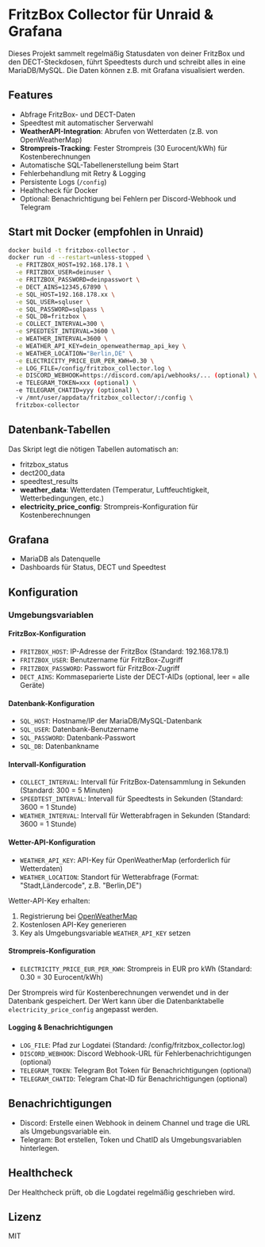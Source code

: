 # FritzBox Collector für Unraid & Grafana

Dieses Projekt sammelt regelmäßig Statusdaten von deiner FritzBox und den DECT-Steckdosen, führt Speedtests durch und schreibt alles in eine MariaDB/MySQL. Die Daten können z.B. mit Grafana visualisiert werden.

## Features
- Abfrage FritzBox- und DECT-Daten
- Speedtest mit automatischer Serverwahl
- **WeatherAPI-Integration**: Abrufen von Wetterdaten (z.B. von OpenWeatherMap)
- **Strompreis-Tracking**: Fester Strompreis (30 Eurocent/kWh) für Kostenberechnungen
- Automatische SQL-Tabellenerstellung beim Start
- Fehlerbehandlung mit Retry & Logging
- Persistente Logs (`/config`)
- Healthcheck für Docker
- Optional: Benachrichtigung bei Fehlern per Discord-Webhook und Telegram

## Start mit Docker (empfohlen in Unraid)
```bash
docker build -t fritzbox-collector .
docker run -d --restart=unless-stopped \
  -e FRITZBOX_HOST=192.168.178.1 \
  -e FRITZBOX_USER=deinuser \
  -e FRITZBOX_PASSWORD=deinpasswort \
  -e DECT_AINS=12345,67890 \
  -e SQL_HOST=192.168.178.xx \
  -e SQL_USER=sqluser \
  -e SQL_PASSWORD=sqlpass \
  -e SQL_DB=fritzbox \
  -e COLLECT_INTERVAL=300 \
  -e SPEEDTEST_INTERVAL=3600 \
  -e WEATHER_INTERVAL=3600 \
  -e WEATHER_API_KEY=dein_openweathermap_api_key \
  -e WEATHER_LOCATION="Berlin,DE" \
  -e ELECTRICITY_PRICE_EUR_PER_KWH=0.30 \
  -e LOG_FILE=/config/fritzbox_collector.log \
  -e DISCORD_WEBHOOK=https://discord.com/api/webhooks/... (optional) \
  -e TELEGRAM_TOKEN=xxx (optional) \
  -e TELEGRAM_CHATID=yyy (optional) \
  -v /mnt/user/appdata/fritzbox_collector/:/config \
  fritzbox-collector
```

## Datenbank-Tabellen
Das Skript legt die nötigen Tabellen automatisch an:
- fritzbox_status
- dect200_data
- speedtest_results
- **weather_data**: Wetterdaten (Temperatur, Luftfeuchtigkeit, Wetterbedingungen, etc.)
- **electricity_price_config**: Strompreis-Konfiguration für Kostenberechnungen

## Grafana
- MariaDB als Datenquelle
- Dashboards für Status, DECT und Speedtest

## Konfiguration

### Umgebungsvariablen

#### FritzBox-Konfiguration
- `FRITZBOX_HOST`: IP-Adresse der FritzBox (Standard: 192.168.178.1)
- `FRITZBOX_USER`: Benutzername für FritzBox-Zugriff
- `FRITZBOX_PASSWORD`: Passwort für FritzBox-Zugriff
- `DECT_AINS`: Kommaseparierte Liste der DECT-AIDs (optional, leer = alle Geräte)

#### Datenbank-Konfiguration
- `SQL_HOST`: Hostname/IP der MariaDB/MySQL-Datenbank
- `SQL_USER`: Datenbank-Benutzername
- `SQL_PASSWORD`: Datenbank-Passwort
- `SQL_DB`: Datenbankname

#### Intervall-Konfiguration
- `COLLECT_INTERVAL`: Intervall für FritzBox-Datensammlung in Sekunden (Standard: 300 = 5 Minuten)
- `SPEEDTEST_INTERVAL`: Intervall für Speedtests in Sekunden (Standard: 3600 = 1 Stunde)
- `WEATHER_INTERVAL`: Intervall für Wetterabfragen in Sekunden (Standard: 3600 = 1 Stunde)

#### Wetter-API-Konfiguration
- `WEATHER_API_KEY`: API-Key für OpenWeatherMap (erforderlich für Wetterdaten)
- `WEATHER_LOCATION`: Standort für Wetterabfrage (Format: "Stadt,Ländercode", z.B. "Berlin,DE")

Wetter-API-Key erhalten:
1. Registrierung bei [OpenWeatherMap](https://openweathermap.org/api)
2. Kostenlosen API-Key generieren
3. Key als Umgebungsvariable `WEATHER_API_KEY` setzen

#### Strompreis-Konfiguration
- `ELECTRICITY_PRICE_EUR_PER_KWH`: Strompreis in EUR pro kWh (Standard: 0.30 = 30 Eurocent/kWh)

Der Strompreis wird für Kostenberechnungen verwendet und in der Datenbank gespeichert. 
Der Wert kann über die Datenbanktabelle `electricity_price_config` angepasst werden.

#### Logging & Benachrichtigungen
- `LOG_FILE`: Pfad zur Logdatei (Standard: /config/fritzbox_collector.log)
- `DISCORD_WEBHOOK`: Discord Webhook-URL für Fehlerbenachrichtigungen (optional)
- `TELEGRAM_TOKEN`: Telegram Bot Token für Benachrichtigungen (optional)
- `TELEGRAM_CHATID`: Telegram Chat-ID für Benachrichtigungen (optional)

## Benachrichtigungen
- Discord: Erstelle einen Webhook in deinem Channel und trage die URL als Umgebungsvariable ein.
- Telegram: Bot erstellen, Token und ChatID als Umgebungsvariablen hinterlegen.

## Healthcheck
Der Healthcheck prüft, ob die Logdatei regelmäßig geschrieben wird.

## Lizenz
MIT